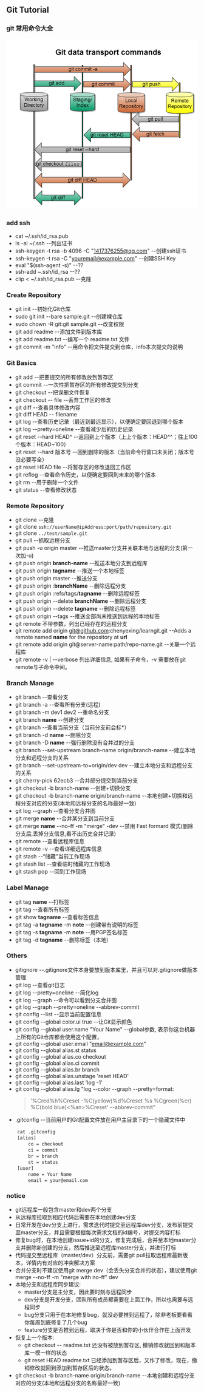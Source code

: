 ## Git Tutorial

### git 常用命令大全

![GitHub set up](principle.png)

### add ssh
   * cat ~/.ssh/id_rsa.pub
   * ls -al ~/.ssh  --列出证书
   * ssh-keygen -t rsa -b 4096 -C "1417376255@qq.com"  --创建ssh证书
   * ssh-keygen -t rsa -C "youremail@example.com"  --创建SSH Key
   * eval "$(ssh-agent -s)"  --??  
   * ssh-add ~.ssh/id_rsa  --??
   * clip < ~/.ssh/id_rsa.pub  --克隆
### Create Repository
   * git init --初始化Git仓库
   * sudo git init --bare sample.git --创建裸仓库
   * sudo chown -R git:git sample.git  --改变权限
   * git add readme --添加文件到版本库
   * git add readme.txt --编写一个 readme.txt 文件
   * git commit -m "info" --用命令把文件提交到仓库，info本次提交的说明

### Git Basics
   * git add --把要提交的所有修改放到暂存区
   * git commit --一次性把暂存区的所有修改提交到分支
   * git checkout --把误删文件恢复
   * git checkout -- file --丢弃工作区的修改
   * git diff --查看具体修改内容
   * git diff HEAD -- filename
   * git log --查看历史记录（最近到最远显示），以便确定要回退到哪个版本
   * git log --pretty=oneline --查看减少后的历史记录
   * git reset --hard HEAD^ --返回到上个版本（上上个版本：HEAD^^；往上100个版本：HEAD~100）
   * git reset --hard 版本号 --回到删除的版本（当前命令行窗口未关闭；版本号没必要写全）
   * git reset HEAD file --将暂存区的修改退回工作区
   * git reflog --查看命令历史，以便确定要回到未来的哪个版本
   * git rm --用于删除一个文件
   * git status --查看修改状态
  
### Remote Repository
   * git clone  --克隆
   * git clone `ssh://userName@ipAddress:port/path/repository.git`
   * git clone `../test/sample.git`
   * git pull  --抓取远程分支
   * git push -u origin master  --推送master分支并关联本地与远程的分支(第一次加-u)
   * git push origin **branch-name**  --推送本地分支到远程库
   * git push origin **tagname** --推送一个本地标签
   * git push origin master  --推送分支
   * git push origin :**branchName**          --删除远程分支
   * git push origin :refs/tags/**tagname**  --删除远程标签
   * git push origin --delete **branchName**  --删除远程分支
   * git push origin --delete **tagname**   --删除远程标签
   * git push origin --tags --推送全部尚未推送到远程的本地标签
   * git remote 不带参数，列出已经存在的远程分支
   * git remote add origin git@github.com:chenyexing/learngit.git --Adds a remote named **name** for the repository at **url**
   * git remote add origin git@server-name:path/repo-name.git --关联一个远程库
   * git remote -v | --verbose 列出详细信息, 如果有子命令，-v 需要放在git remote与子命令中间。
 

### Branch Manage
   * git branch --查看分支
   * git branch -a  --查看所有分支(远程)
   * git branch -m dev1 dev2  --重命名分支
   * git branch **name** --创建分支
   * git branch --查看当前分支（当前分支前会标*）
   * git branch -d **name** --删除分支
   * git branch -D **name** --强行删除没有合并过的分支
   * git branch --set-upstream branch-name origin/branch-name --建立本地分支和远程分支的关系
   * git branch --set-upstream-to=origin/dev dev --建立本地分支和远程分支的关系
   * git cherry-pick 62ecb3  --合并部分提交到当前分支
   * git checkout -b branch-name --创建+切换分支
   * git checkout -b branch-name origin/branch-name --本地创建+切换和远程分支对应的分支(本地和远程分支的名称最好一致)
   * git log --graph --查看分支合并图
   * git merge **name** --合并某分支到当前分支
   * git merge **name** --no-ff -m "merge" -dev
            --禁用 Fast formard 模式(删除分支后,丢掉分支信息,看不出历史合并记录)
   * git remote --查看远程库信息
   * git remote -v --查看详细远程库信息
   * git stash --“储藏”当前工作现场
   * git stash list --查看临时储藏的工作现场
   * git stash pop --回到工作现场

### Label Manage
   * git tag **name** --打标签
   * git tag --查看所有标签
   * git show **tagname** --查看标签信息
   * git tag -a **tagname** -m **note** --创建带有说明的标签
   * git tag -s **tagname** -m **note** --用PGP签名标签
   * git tag -d **tagname** --删除标签（本地）

### Others
   * gitignore  --.gitignore文件本身要放到版本库里，并且可以对.gitignore做版本管理
   * git log  --查看git日志 
   * git log --pretty=oneline  --简化log
   * git log --graph  --命令可以看到分支合并图
   * git log --graph --pretty=oneline --abbrev-commit
   * git config --list  --显示当前配置信息
   * git config --global color.ui true  --让Git显示颜色
   * git config --global user.name "Your Name"  --global参数, 表示你这台机器上所有的Git仓库都会使用这个配置，
   * git config --global user.email "email@example.com"	
   * git config --global alias.st status
   * git config --global alias.co checkout
   * git config --global alias.ci commit
   * git config --global alias.br branch
   * git config --global alias.unstage 'reset HEAD'
   * git config --global alias.last 'log -1'
   * git config --global alias.lg "log --color --graph --pretty=format:  
     > '%Cred%h%Creset -%C(yellow)%d%Creset %s %Cgreen(%cr) %C(bold blue)<%an>%Creset' --abbrev-commit"
   * .gitconfig  --当前用户的Git配置文件放在用户主目录下的一个隐藏文件中
```
	cat .gitconfig
	[alias]
	    co = checkout
	    ci = commit
	    br = branch
	    st = status
	[user]
	    name = Your Name
	    email = your@email.com  
``` 	
     
###	notice

   * git远程库一般包含master和dev两个分支
   * 从远程库拉取到相应代码后需要在本地创建dev分支
   * 日常开发在dev分支上进行，需求迭代时提交至远程库dev分支，发布前提交至master分支，并且需要根据每次需求文档的id编号，对提交内容打标
   * 修复bug时，在本地创建issue+id的分支，修复完成后，合并至本地master分支并删除新创建的分支，然后推送至远程库master分支，并进行打标
   * 代码提交至远程库（master/dev）分支前，需要git pull拉取远程库最新版本，详情内有对应的冲突解决方案
   * 合并分支时不建议使用git merge dev（会丢失分支合并的状态），建议使用git merge --no-ff -m "merge with no-ff" dev
   * 本地分支和远程库同步建议:  
       * master分支是主分支，因此要时刻与远程同步	
       * dev分支是开发分支，团队所有成员都需要在上面工作，所以也需要与远程同步	
	   * bug分支只用于在本地修复bug，就没必要推到远程了，除非老板要看看你每周到底修复了几个bug	
	   * feature分支是否推到远程，取决于你是否和你的小伙伴合作在上面开发
   * 恢复上一个版本:
       * git checkout -- readme.txt 还没有被放到暂存区, 撤销修改就回到和版本库一模一样的状态   
       * git reset HEAD readme.txt  已经添加到暂存区后，又作了修改，现在，撤销修改就回到添加到暂存区后的状态。
   * git checkout -b branch-name origin/branch-name --本地创建和远程分支对应的分支(本地和远程分支的名称最好一致)